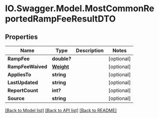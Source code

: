 # IO.Swagger.Model.MostCommonReportedRampFeeResultDTO
## Properties

Name | Type | Description | Notes
------------ | ------------- | ------------- | -------------
**RampFee** | **double?** |  | [optional] 
**RampFeeWaived** | [**Weight**](Weight.md) |  | [optional] 
**AppliesTo** | **string** |  | [optional] 
**LastUpdated** | **string** |  | [optional] 
**ReportCount** | **int?** |  | [optional] 
**Source** | **string** |  | [optional] 

[[Back to Model list]](../README.md#documentation-for-models) [[Back to API list]](../README.md#documentation-for-api-endpoints) [[Back to README]](../README.md)

